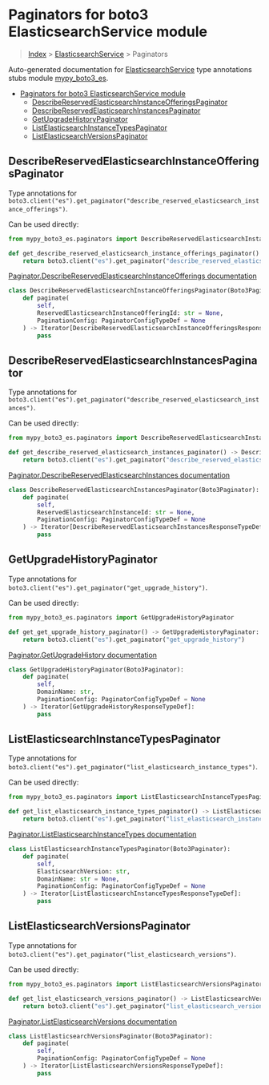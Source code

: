# Paginators for boto3 ElasticsearchService module

> [Index](../index.md) > [ElasticsearchService](./index.md) > Paginators

Auto-generated documentation for [ElasticsearchService](https://boto3.amazonaws.com/v1/documentation/api/latest/reference/services/es.html#ElasticsearchService)
type annotations stubs module [mypy_boto3_es](https://pypi.org/project/mypy-boto3-es/).

- [Paginators for boto3 ElasticsearchService module](#paginators-for-boto3-elasticsearchservice-module)
  - [DescribeReservedElasticsearchInstanceOfferingsPaginator](#describereservedelasticsearchinstanceofferingspaginator)
  - [DescribeReservedElasticsearchInstancesPaginator](#describereservedelasticsearchinstancespaginator)
  - [GetUpgradeHistoryPaginator](#getupgradehistorypaginator)
  - [ListElasticsearchInstanceTypesPaginator](#listelasticsearchinstancetypespaginator)
  - [ListElasticsearchVersionsPaginator](#listelasticsearchversionspaginator)

## DescribeReservedElasticsearchInstanceOfferingsPaginator

Type annotations for `boto3.client("es").get_paginator("describe_reserved_elasticsearch_instance_offerings")`.

Can be used directly:

```python
from mypy_boto3_es.paginators import DescribeReservedElasticsearchInstanceOfferingsPaginator

def get_describe_reserved_elasticsearch_instance_offerings_paginator() -> DescribeReservedElasticsearchInstanceOfferingsPaginator:
    return boto3.client("es").get_paginator("describe_reserved_elasticsearch_instance_offerings")
```

[Paginator.DescribeReservedElasticsearchInstanceOfferings documentation](https://boto3.amazonaws.com/v1/documentation/api/latest/reference/services/es.html#ElasticsearchService.Paginator.DescribeReservedElasticsearchInstanceOfferings)

```python
class DescribeReservedElasticsearchInstanceOfferingsPaginator(Boto3Paginator):
    def paginate(
        self,
        ReservedElasticsearchInstanceOfferingId: str = None,
        PaginationConfig: PaginatorConfigTypeDef = None
    ) -> Iterator[DescribeReservedElasticsearchInstanceOfferingsResponseTypeDef]:
        pass
```
## DescribeReservedElasticsearchInstancesPaginator

Type annotations for `boto3.client("es").get_paginator("describe_reserved_elasticsearch_instances")`.

Can be used directly:

```python
from mypy_boto3_es.paginators import DescribeReservedElasticsearchInstancesPaginator

def get_describe_reserved_elasticsearch_instances_paginator() -> DescribeReservedElasticsearchInstancesPaginator:
    return boto3.client("es").get_paginator("describe_reserved_elasticsearch_instances")
```

[Paginator.DescribeReservedElasticsearchInstances documentation](https://boto3.amazonaws.com/v1/documentation/api/latest/reference/services/es.html#ElasticsearchService.Paginator.DescribeReservedElasticsearchInstances)

```python
class DescribeReservedElasticsearchInstancesPaginator(Boto3Paginator):
    def paginate(
        self,
        ReservedElasticsearchInstanceId: str = None,
        PaginationConfig: PaginatorConfigTypeDef = None
    ) -> Iterator[DescribeReservedElasticsearchInstancesResponseTypeDef]:
        pass
```
## GetUpgradeHistoryPaginator

Type annotations for `boto3.client("es").get_paginator("get_upgrade_history")`.

Can be used directly:

```python
from mypy_boto3_es.paginators import GetUpgradeHistoryPaginator

def get_get_upgrade_history_paginator() -> GetUpgradeHistoryPaginator:
    return boto3.client("es").get_paginator("get_upgrade_history")
```

[Paginator.GetUpgradeHistory documentation](https://boto3.amazonaws.com/v1/documentation/api/latest/reference/services/es.html#ElasticsearchService.Paginator.GetUpgradeHistory)

```python
class GetUpgradeHistoryPaginator(Boto3Paginator):
    def paginate(
        self,
        DomainName: str,
        PaginationConfig: PaginatorConfigTypeDef = None
    ) -> Iterator[GetUpgradeHistoryResponseTypeDef]:
        pass
```
## ListElasticsearchInstanceTypesPaginator

Type annotations for `boto3.client("es").get_paginator("list_elasticsearch_instance_types")`.

Can be used directly:

```python
from mypy_boto3_es.paginators import ListElasticsearchInstanceTypesPaginator

def get_list_elasticsearch_instance_types_paginator() -> ListElasticsearchInstanceTypesPaginator:
    return boto3.client("es").get_paginator("list_elasticsearch_instance_types")
```

[Paginator.ListElasticsearchInstanceTypes documentation](https://boto3.amazonaws.com/v1/documentation/api/latest/reference/services/es.html#ElasticsearchService.Paginator.ListElasticsearchInstanceTypes)

```python
class ListElasticsearchInstanceTypesPaginator(Boto3Paginator):
    def paginate(
        self,
        ElasticsearchVersion: str,
        DomainName: str = None,
        PaginationConfig: PaginatorConfigTypeDef = None
    ) -> Iterator[ListElasticsearchInstanceTypesResponseTypeDef]:
        pass
```
## ListElasticsearchVersionsPaginator

Type annotations for `boto3.client("es").get_paginator("list_elasticsearch_versions")`.

Can be used directly:

```python
from mypy_boto3_es.paginators import ListElasticsearchVersionsPaginator

def get_list_elasticsearch_versions_paginator() -> ListElasticsearchVersionsPaginator:
    return boto3.client("es").get_paginator("list_elasticsearch_versions")
```

[Paginator.ListElasticsearchVersions documentation](https://boto3.amazonaws.com/v1/documentation/api/latest/reference/services/es.html#ElasticsearchService.Paginator.ListElasticsearchVersions)

```python
class ListElasticsearchVersionsPaginator(Boto3Paginator):
    def paginate(
        self,
        PaginationConfig: PaginatorConfigTypeDef = None
    ) -> Iterator[ListElasticsearchVersionsResponseTypeDef]:
        pass
```